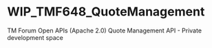 # WIP_TMF648_QuoteManagement
TM Forum Open APIs (Apache 2.0) Quote Management API - Private development space
